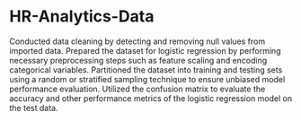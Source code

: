 # HR-Analytics-Data
Conducted data cleaning by detecting and removing null values from imported data.
Prepared the dataset for logistic regression by performing necessary preprocessing steps such as feature scaling and encoding categorical variables.
Partitioned the dataset into training and testing sets using a random or stratified sampling technique to ensure unbiased model performance evaluation.
Utilized the confusion matrix to evaluate the accuracy and other performance metrics of the logistic regression model on the test data.
